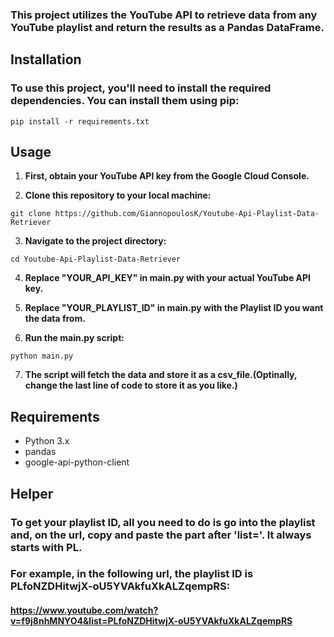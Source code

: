 ### This project utilizes the YouTube API to retrieve data from any YouTube playlist and return the results as a Pandas DataFrame.

## Installation
### To use this project, you'll need to install the required dependencies. You can install them using pip:

``` pip install -r requirements.txt ```

## Usage
1. **First, obtain your YouTube API key from the Google Cloud Console.**

2. **Clone this repository to your local machine:**

``` git clone https://github.com/GiannopoulosK/Youtube-Api-Playlist-Data-Retriever ```

3. **Navigate to the project directory:**

``` cd Youtube-Api-Playlist-Data-Retriever ```

4. **Replace "YOUR_API_KEY" in main.py with your actual YouTube API key.**

5. **Replace "YOUR_PLAYLIST_ID" in main.py with the Playlist ID you want the data from.**

6. **Run the main.py script:**

``` python main.py ```

7. **The script will fetch the data and store it as a csv_file.(Optinally, change the last line of code to store it as you like.)**

## Requirements
- Python 3.x
- pandas
- google-api-python-client

## Helper

### To get your playlist ID, all you need to do is go into the playlist and, on the url, copy and paste the part after 'list='. It always starts with PL.

### For example, in the following url, the playlist ID is PLfoNZDHitwjX-oU5YVAkfuXkALZqempRS: 
#### https://www.youtube.com/watch?v=f9j8nhMNYO4&list=PLfoNZDHitwjX-oU5YVAkfuXkALZqempRS